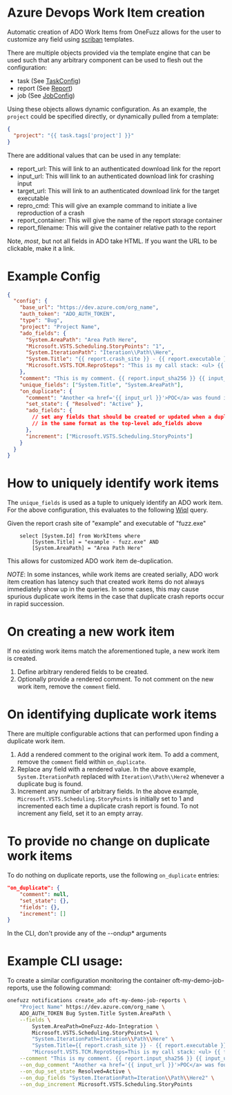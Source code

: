 # Azure Devops Work Item creation

Automatic creation of ADO Work Items from OneFuzz allows for the user to
customize any field using [scriban](https://github.com/scriban/scriban)
templates.

There are multiple objects provided via the template engine that
can be used such that any arbitrary component can be used to flesh out
the configuration:

* task (See [TaskConfig](../../src/ApiService/ApiService/OneFuzzTypes/Model.cs))
* report (See [Report](../../src/ApiService/ApiService/OneFuzzTypes/Model.cs))
* job (See [JobConfig](../../src/ApiService/ApiService/OneFuzzTypes/Model.cs))

Using these objects allows dynamic configuration. As an example, the `project`
could be specified directly, or dynamically pulled from a template:

```json
{
  "project": "{{ task.tags['project'] }}"
}
```

There are additional values that can be used in any template:

* report_url: This will link to an authenticated download link for the report
* input_url: This will link to an authenticated download link for crashing input
* target_url: This will link to an authenticated download link for the target
  executable
* repro_cmd: This will give an example command to initiate a live reproduction
  of a crash
* report_container: This will give the name of the report storage container
* report_filename: This will give the container relative path to the report

Note, _most_, but not all fields in ADO take HTML. If you want the URL to be
clickable, make it a link.

# Example Config

```json
{
  "config": {
    "base_url": "https://dev.azure.com/org_name",
    "auth_token": "ADO_AUTH_TOKEN",
    "type": "Bug",
    "project": "Project Name",
    "ado_fields": {
      "System.AreaPath": "Area Path Here",
      "Microsoft.VSTS.Scheduling.StoryPoints": "1",
      "System.IterationPath": "Iteration\\Path\\Here",
      "System.Title": "{{ report.crash_site }} - {{ report.executable }}",
      "Microsoft.VSTS.TCM.ReproSteps": "This is my call stack: <ul> {{ for item in report.call_stack }} <li> {{ item }} </li> {{ endfor }} </ul>"
    },
    "comment": "This is my comment. {{ report.input_sha256 }} {{ input_url }} <br> <pre>{{ repro_cmd }}</pre>",
    "unique_fields": ["System.Title", "System.AreaPath"],
    "on_duplicate": {
      "comment": "Another <a href='{{ input_url }}'>POC</a> was found in <a href='{{ target_url }}'>target</a>. <br> <pre>{{ repro_cmd }}</pre>",
      "set_state": { "Resolved": "Active" },
      "ado_fields": {
        // set any fields that should be created or updated when a duplicate is detected,
        // in the same format as the top-level ado_fields above
      },
      "increment": ["Microsoft.VSTS.Scheduling.StoryPoints"]
    }
  }
}
```

# How to uniquely identify work items

The `unique_fields` is used as a tuple to uniquely identify an ADO work item.
For the above configuration, this evaluates to the following
[Wiql](https://docs.microsoft.com/en-us/azure/devops/boards/queries/wiql-syntax?view=azure-devops)
query.

Given the report crash site of "example" and executable of "fuzz.exe"

```
    select [System.Id] from WorkItems where
        [System.Title] = "example - fuzz.exe" AND
        [System.AreaPath] = "Area Path Here"
```

This allows for customized ADO work item de-duplication.

_NOTE_: In some instances, while work items are created serially, ADO work item
creation has latency such that created work items do not always immediately show
up in the queries. In some cases, this may cause spurious duplicate work items
in the case that duplicate crash reports occur in rapid succession.

# On creating a new work item

If no existing work items match the aforementioned tuple, a new work item is
created.

1. Define arbitrary rendered fields to be created.
2. Optionally provide a rendered comment. To not comment on the new work item,
   remove the `comment` field.

# On identifying duplicate work items

There are multiple configurable actions that can performed upon finding a
duplicate work item.

1. Add a rendered comment to the original work item. To add a comment, remove
   the `comment` field within `on_duplicate`.
2. Replace any field with a rendered value. In the above example,
   `System.IterationPath` replaced with `Iteration\\Path\\Here2` whenever a
   duplicate bug is found.
3. Increment any number of arbitrary fields. In the above example,
   `Microsoft.VSTS.Scheduling.StoryPoints` is initially set to 1 and incremented
   each time a duplicate crash report is found. To not increment any field, set
   it to an empty array.

# To provide no change on duplicate work items

To do nothing on duplicate reports, use the following `on_duplicate` entries:

```json
"on_duplicate": {
    "comment": null,
    "set_state": {},
    "fields": {},
    "increment": []
}
```

In the CLI, don't provide any of the --on*dup*\* arguments

# Example CLI usage:

To create a similar configuration monitoring the container
oft-my-demo-job-reports, use the following command:

```bash
onefuzz notifications create_ado oft-my-demo-job-reports \
    "Project Name" https://dev.azure.com/org_name \
    ADO_AUTH_TOKEN Bug System.Title System.AreaPath \
    --fields \
        System.AreaPath=OneFuzz-Ado-Integration \
        Microsoft.VSTS.Scheduling.StoryPoints=1 \
        "System.IterationPath=Iteration\\Path\\Here" \
        "System.Title={{ report.crash_site }} - {{ report.executable }}" \
        "Microsoft.VSTS.TCM.ReproSteps=This is my call stack: <ul> {{ for item in report.call_stack }} <li> {{ item }} </li> {{ end }} </ul>" \
    --comment "This is my comment. {{ report.input_sha256 }} {{ input_url }}" \
    --on_dup_comment "Another <a href='{{ input_url }}'>POC</a> was found in <a href='{{ target_url }}'>target</a>" \
    --on_dup_set_state Resolved=Active \
    --on_dup_fields "System.IterationPath=Iteration\\Path\\Here2" \
    --on_dup_increment Microsoft.VSTS.Scheduling.StoryPoints
```
